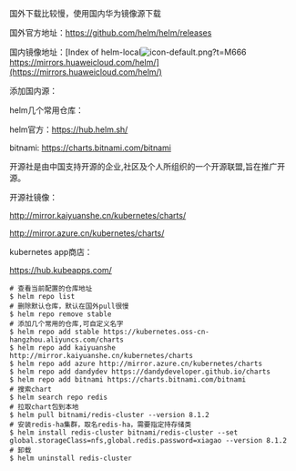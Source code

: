 国外下载比较慢，使用国内华为镜像源下载

国外官方地址：https://github.com/helm/helm/releases

国内镜像地址：[Index of helm-local![icon-default.png?t=M666](https://csdnimg.cn/release/blog_editor_html/release2.1.7/ckeditor/plugins/CsdnLink/icons/icon-default.png?t=M666)https://mirrors.huaweicloud.com/helm/](https://mirrors.huaweicloud.com/helm/)

添加国内源：

helm几个常用仓库：

helm官方：https://hub.helm.sh/

bitnami: https://charts.bitnami.com/bitnami

开源社是由中国支持开源的企业,社区及个人所组织的一个开源联盟,旨在推广开源。

开源社镜像：

http://mirror.kaiyuanshe.cn/kubernetes/charts/

http://mirror.azure.cn/kubernetes/charts/

kubernetes app商店：

https://hub.kubeapps.com/

```shell
# 查看当前配置的仓库地址
$ helm repo list
# 删除默认仓库，默认在国外pull很慢
$ helm repo remove stable
# 添加几个常用的仓库,可自定义名字
$ helm repo add stable https://kubernetes.oss-cn-hangzhou.aliyuncs.com/charts
$ helm repo add kaiyuanshe http://mirror.kaiyuanshe.cn/kubernetes/charts
$ helm repo add azure http://mirror.azure.cn/kubernetes/charts
$ helm repo add dandydev https://dandydeveloper.github.io/charts
$ helm repo add bitnami https://charts.bitnami.com/bitnami
# 搜索chart
$ helm search repo redis
# 拉取chart包到本地
$ helm pull bitnami/redis-cluster --version 8.1.2
# 安装redis-ha集群，取名redis-ha，需要指定持存储类
$ helm install redis-cluster bitnami/redis-cluster --set global.storageClass=nfs,global.redis.password=xiagao --version 8.1.2
# 卸载
$ helm uninstall redis-cluster
```

